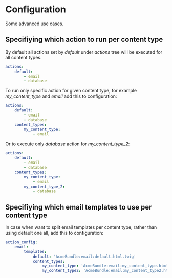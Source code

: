 Configuration
=============

Some advanced use cases.

## Specifiying which action to run per content type

By default all actions set by *default* under *actions* tree will be executed for all content types.
 
```yaml
actions:
    default:
        - email
        - database
```

To run only specific action for given content type, for example *my_content_type* and *email* add this to configuration:

```yaml
actions:
    default:
        - email
        - database
    content_types:
        my_content_type:
            - email
```

Or to execute only *database* action for *my_content_type_2*:

```yaml
actions:
    default:
        - email
        - database
    content_types:
        my_content_type:
            - email
        my_content_type_2:
            - database
```

## Specifiying which email templates to use per content type

In case when want to split email templates per content type, rather than using default one all, add this to configuration:

```yaml
action_config:
    email:
        templates:
            default: 'AcmeBundle:email:default.html.twig'
            content_types:
                my_content_type: 'AcmeBundle:email:my_content_type.html.twig'
                my_content_type2: 'AcmeBundle:email:my_content_type2.html.twig'
```

